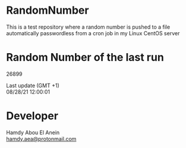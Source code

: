 # RandomNumber    
This is a test repository where a random number is pushed to a file automatically passwordless from a cron job in my Linux CentOS server    
# Random Number of the last run   
26899
      
Last update (GMT +1)    
08/28/21 12:00:01
# Developer    
Hamdy Abou El Anein   
hamdy.aea@protonmail.com
